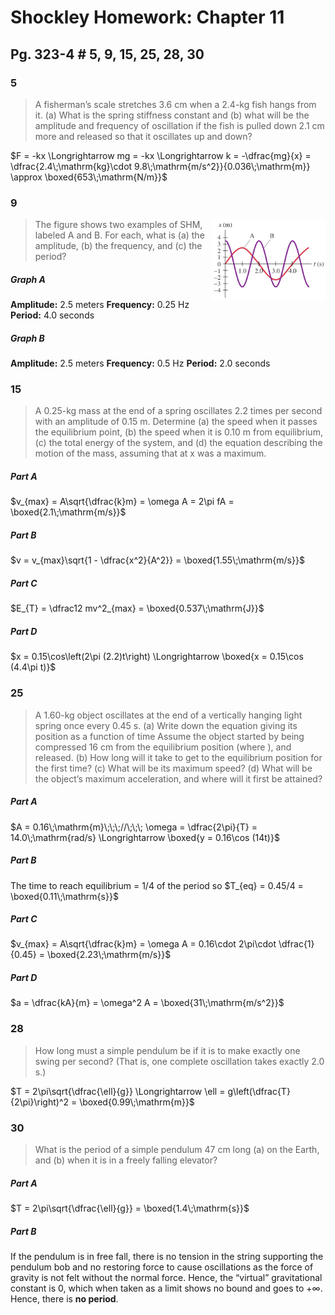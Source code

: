 # Shockley Homework: Chapter 11

## Pg. 323-4 # 5, 9, 15, 25, 28, 30

### 5

> A fisherman’s scale stretches 3.6 cm when a 2.4-kg fish hangs from it. (a) What is the spring stiffness constant and (b) what will be the amplitude and frequency of oscillation if the fish is pulled down 2.1 cm more and released so that it oscillates up and down?

$F = -kx \Longrightarrow mg = -kx \Longrightarrow k = -\dfrac{mg}{x} = \dfrac{2.4\;\mathrm{kg}\cdot 9.8\;\mathrm{m/s^2}}{0.036\;\mathrm{m}} \approx \boxed{653\;\mathrm{N/m}}$

### 9

> <img src="../images/Problem%2011-9.png" style="zoom:37%;float:right" />The figure shows two examples of SHM, labeled A and B. For each, what is (a) the amplitude, (b) the frequency, and (c) the period?
>
>   
>
> 

##### Graph A

**Amplitude:** 2.5 meters
**Frequency:** 0.25 Hz
**Period:** 4.0 seconds

##### Graph B

**Amplitude:** 2.5 meters
**Frequency:** 0.5 Hz
**Period:** 2.0 seconds

### 15

> A 0.25-kg mass at the end of a spring oscillates 2.2 times per second with an amplitude of 0.15 m. Determine (a) the speed when it passes the equilibrium point, (b) the speed when it is 0.10 m from equilibrium, (c) the total energy of the system, and (d) the equation describing the motion of the mass, assuming that at x was a maximum.

##### Part A

$v_{max} = A\sqrt{\dfrac{k}m} = \omega A = 2\pi fA = \boxed{2.1\;\mathrm{m/s}}$

##### Part B

$v = v_{max}\sqrt{1 - \dfrac{x^2}{A^2}} = \boxed{1.55\;\mathrm{m/s}}$

##### Part C

$E_{T} = \dfrac12 mv^2_{max} = \boxed{0.537\;\mathrm{J}}$

##### Part D

$x = 0.15\cos\left(2\pi (2.2)t\right) \Longrightarrow \boxed{x = 0.15\cos (4.4\pi t)}$

### 25

> A 1.60-kg object oscillates at the end of a vertically hanging light spring once every 0.45 s. (a) Write down the equation giving its position as a function of time Assume the object started by being compressed 16 cm from the equilibrium position (where ), and released. (b) How long will it take to get to the equilibrium position for the first time? (c) What will be its maximum speed? (d) What will be the object’s maximum acceleration, and where will it first be attained?

##### Part A

$A = 0.16\;\mathrm{m}\;\;\;//\;\;\; \omega = \dfrac{2\pi}{T} = 14.0\;\mathrm{rad/s} \Longrightarrow \boxed{y = 0.16\cos (14t)}$

##### Part B

The time to reach equilibrium = 1/4 of the period so $T_{eq} = 0.45/4 = \boxed{0.11\;\mathrm{s}}$

##### Part C

$v_{max} = A\sqrt{\dfrac{k}m} = \omega A = 0.16\cdot 2\pi\cdot \dfrac{1}{0.45} = \boxed{2.23\;\mathrm{m/s}}$

##### Part D

$a = \dfrac{kA}{m} = \omega^2 A = \boxed{31\;\mathrm{m/s^2}}$

### 28

> How long must a simple pendulum be if it is to make exactly one swing per second? (That is, one complete oscillation takes exactly 2.0 s.)

$T = 2\pi\sqrt{\dfrac{\ell}{g}} \Longrightarrow \ell = g\left(\dfrac{T}{2\pi}\right)^2 = \boxed{0.99\;\mathrm{m}}$

### 30

> What is the period of a simple pendulum 47 cm long (a) on the Earth, and (b) when it is in a freely falling elevator?

##### Part A

$T = 2\pi\sqrt{\dfrac{\ell}{g}} = \boxed{1.4\;\mathrm{s}}$

##### Part B

If the pendulum is in free fall, there is no tension in the string supporting the pendulum bob and no restoring force to cause oscillations as the force of gravity is not felt without the normal force. Hence, the “virtual” gravitational constant is 0, which when taken as a limit shows no bound and goes to $+\infty$. Hence, there is **no period**.